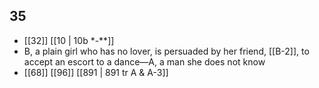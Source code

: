 ## 35
- [[32]] [[10 | 10b *-**]] 
- B, a plain girl who has no lover, is persuaded by her friend, [[B-2]], to accept an escort to a dance—A, a man she does not know
- [[68]] [[96]] [[891 | 891 tr A &amp; A-3]] 

